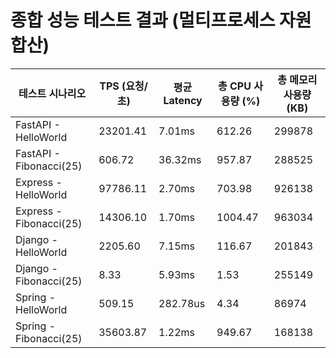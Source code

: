 # 종합 성능 테스트 결과 (멀티프로세스 자원 합산)

| 테스트 시나리오 | TPS (요청/초) | 평균 Latency | 총 CPU 사용량 (%) | 총 메모리 사용량 (KB) |
|---|---|---|---|---|
| FastAPI - HelloWorld | 23201.41 | 7.01ms | 612.26 | 299878 |
| FastAPI - Fibonacci(25) | 606.72 | 36.32ms | 957.87 | 288525 |
| Express - HelloWorld | 97786.11 | 2.70ms | 703.98 | 926138 |
| Express - Fibonacci(25) | 14306.10 | 1.70ms | 1004.47 | 963034 |
| Django - HelloWorld | 2205.60 | 7.15ms | 116.67 | 201843 |
| Django - Fibonacci(25) | 8.33 | 5.93ms | 1.53 | 255149 |
| Spring - HelloWorld | 509.15 | 282.78us | 4.34 | 86974 |
| Spring - Fibonacci(25) | 35603.87 | 1.22ms | 949.67 | 168138 |
